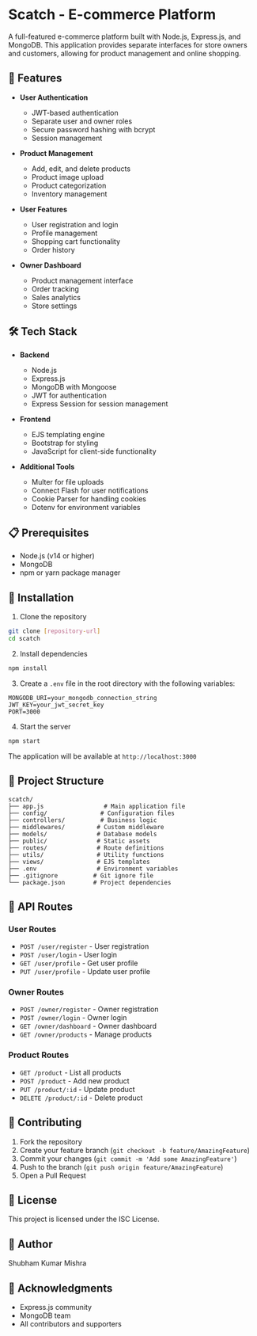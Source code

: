 # Scatch - E-commerce Platform

A full-featured e-commerce platform built with Node.js, Express.js, and MongoDB. This application provides separate interfaces for store owners and customers, allowing for product management and online shopping.

## 🚀 Features

- **User Authentication**
  - JWT-based authentication
  - Separate user and owner roles
  - Secure password hashing with bcrypt
  - Session management

- **Product Management**
  - Add, edit, and delete products
  - Product image upload
  - Product categorization
  - Inventory management

- **User Features**
  - User registration and login
  - Profile management
  - Shopping cart functionality
  - Order history

- **Owner Dashboard**
  - Product management interface
  - Order tracking
  - Sales analytics
  - Store settings

## 🛠️ Tech Stack

- **Backend**
  - Node.js
  - Express.js
  - MongoDB with Mongoose
  - JWT for authentication
  - Express Session for session management

- **Frontend**
  - EJS templating engine
  - Bootstrap for styling
  - JavaScript for client-side functionality

- **Additional Tools**
  - Multer for file uploads
  - Connect Flash for user notifications
  - Cookie Parser for handling cookies
  - Dotenv for environment variables

## 📋 Prerequisites

- Node.js (v14 or higher)
- MongoDB
- npm or yarn package manager

## 🔧 Installation

1. Clone the repository
```bash
git clone [repository-url]
cd scatch
```

2. Install dependencies
```bash
npm install
```

3. Create a `.env` file in the root directory with the following variables:
```env
MONGODB_URI=your_mongodb_connection_string
JWT_KEY=your_jwt_secret_key
PORT=3000
```

4. Start the server
```bash
npm start
```

The application will be available at `http://localhost:3000`

## 📁 Project Structure

```
scatch/
├── app.js                 # Main application file
├── config/               # Configuration files
├── controllers/          # Business logic
├── middlewares/         # Custom middleware
├── models/              # Database models
├── public/              # Static assets
├── routes/              # Route definitions
├── utils/               # Utility functions
├── views/               # EJS templates
├── .env                 # Environment variables
├── .gitignore          # Git ignore file
└── package.json        # Project dependencies
```

## 🔐 API Routes

### User Routes
- `POST /user/register` - User registration
- `POST /user/login` - User login
- `GET /user/profile` - Get user profile
- `PUT /user/profile` - Update user profile

### Owner Routes
- `POST /owner/register` - Owner registration
- `POST /owner/login` - Owner login
- `GET /owner/dashboard` - Owner dashboard
- `GET /owner/products` - Manage products

### Product Routes
- `GET /product` - List all products
- `POST /product` - Add new product
- `PUT /product/:id` - Update product
- `DELETE /product/:id` - Delete product

## 👥 Contributing

1. Fork the repository
2. Create your feature branch (`git checkout -b feature/AmazingFeature`)
3. Commit your changes (`git commit -m 'Add some AmazingFeature'`)
4. Push to the branch (`git push origin feature/AmazingFeature`)
5. Open a Pull Request

## 📝 License

This project is licensed under the ISC License.

## 👤 Author

Shubham Kumar Mishra

## 🙏 Acknowledgments

- Express.js community
- MongoDB team
- All contributors and supporters 
